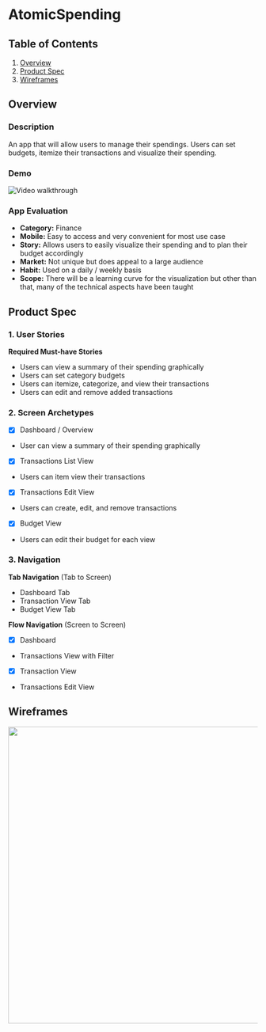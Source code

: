 # AtomicSpending

## Table of Contents

1. [Overview](#Overview)
2. [Product Spec](#Product-Spec)
3. [Wireframes](#Wireframes)

## Overview

### Description

An app that will allow users to manage their spendings. 
Users can set budgets, itemize their transactions and visualize
their spending.

### Demo
<img src="https://i.imgur.com/P0GIkTK.gif" alt="Video walkthrough">

### App Evaluation

- **Category:** Finance
- **Mobile:** Easy to access and very convenient for most use case
- **Story:** Allows users to easily visualize their spending and to plan their budget accordingly
- **Market:** Not unique but does appeal to a large audience
- **Habit:** Used on a daily / weekly basis
- **Scope:** There will be a learning curve for the visualization but other than that, many of the technical aspects have been taught

## Product Spec

### 1. User Stories

**Required Must-have Stories**

* Users can view a summary of their spending graphically
* Users can set category budgets
* Users can itemize, categorize, and view their transactions
* Users can edit and remove added transactions

### 2. Screen Archetypes

- [X] Dashboard / Overview
* User can view a summary of their spending graphically
- [X] Transactions List View
* Users can item view their transactions
- [X] Transactions Edit View
* Users can create, edit, and remove transactions
- [X] Budget View
* Users can edit their budget for each view

### 3. Navigation

**Tab Navigation** (Tab to Screen)

* Dashboard Tab
* Transaction View Tab
* Budget View Tab

**Flow Navigation** (Screen to Screen)

- [X] Dashboard
* Transactions View with Filter
- [X] Transaction View
* Transactions Edit View

## Wireframes

<img src="https://i.imgur.com/VM30oLc.jpeg" width=600>


